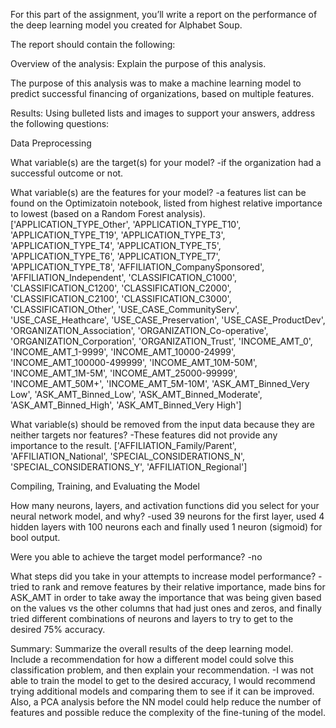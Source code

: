 For this part of the assignment, you’ll write a report on the performance of the deep learning model you created for Alphabet Soup.

The report should contain the following:

Overview of the analysis: Explain the purpose of this analysis.

The purpose of this analysis was to make a machine learning model to predict successful financing of organizations, based on multiple features. 

Results: Using bulleted lists and images to support your answers, address the following questions:

Data Preprocessing

What variable(s) are the target(s) for your model?
-if the organization had a successful outcome or not. 

What variable(s) are the features for your model?
-a features list can be found on the Optimizatoin notebook, listed from highest relative importance to lowest (based on a Random Forest analysis). 
        ['APPLICATION_TYPE_Other', 'APPLICATION_TYPE_T10',
       'APPLICATION_TYPE_T19', 'APPLICATION_TYPE_T3', 'APPLICATION_TYPE_T4',
       'APPLICATION_TYPE_T5', 'APPLICATION_TYPE_T6', 'APPLICATION_TYPE_T7',
       'APPLICATION_TYPE_T8', 'AFFILIATION_CompanySponsored',
       'AFFILIATION_Independent', 'CLASSIFICATION_C1000',
       'CLASSIFICATION_C1200', 'CLASSIFICATION_C2000', 'CLASSIFICATION_C2100',
       'CLASSIFICATION_C3000', 'CLASSIFICATION_Other',
       'USE_CASE_CommunityServ', 'USE_CASE_Heathcare', 'USE_CASE_Preservation',
       'USE_CASE_ProductDev', 'ORGANIZATION_Association',
       'ORGANIZATION_Co-operative', 'ORGANIZATION_Corporation',
       'ORGANIZATION_Trust', 'INCOME_AMT_0', 'INCOME_AMT_1-9999',
       'INCOME_AMT_10000-24999', 'INCOME_AMT_100000-499999',
       'INCOME_AMT_10M-50M', 'INCOME_AMT_1M-5M', 'INCOME_AMT_25000-99999',
       'INCOME_AMT_50M+', 'INCOME_AMT_5M-10M', 'ASK_AMT_Binned_Very Low',
       'ASK_AMT_Binned_Low', 'ASK_AMT_Binned_Moderate', 'ASK_AMT_Binned_High',
       'ASK_AMT_Binned_Very High']

What variable(s) should be removed from the input data because they are neither targets nor features?
-These features did not provide any importance to the result.
['AFFILIATION_Family/Parent', 'AFFILIATION_National', 'SPECIAL_CONSIDERATIONS_N', 'SPECIAL_CONSIDERATIONS_Y', 'AFFILIATION_Regional']

Compiling, Training, and Evaluating the Model

How many neurons, layers, and activation functions did you select for your neural network model, and why?
-used 39 neurons for the first layer, used 4 hidden layers with 100 neurons each and finally used 1 neuron (sigmoid) for bool output. 
 
Were you able to achieve the target model performance?
-no

What steps did you take in your attempts to increase model performance?
-tried to rank and remove features by their relative importance, made bins for ASK_AMT in order to take away the importance that was being given based on the values vs the other columns that had just ones and zeros, and finally tried different combinations of neurons and layers to try to get to the desired 75% accuracy. 


Summary: Summarize the overall results of the deep learning model. Include a recommendation for how a different model could solve this classification problem, and then explain your recommendation.
-I was not able to train the model to get to the desired accuracy, I would recommend trying additional models and comparing them to see if it can be improved. Also, a PCA analysis before the NN model could help reduce the number of features and possible reduce the complexity of the fine-tuning of the model. 